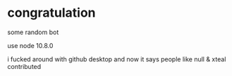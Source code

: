# congratulation

some random bot

use node 10.8.0

i fucked around with github desktop and now it says people like null & xteal contributed
